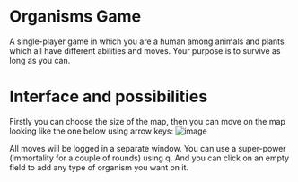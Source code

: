 # Organisms Game
A single-player game in which you are a human among animals and plants which all have different abilities and moves. Your purpose is to survive as long as you can.

# Interface and possibilities

Firstly you can choose the size of the map, then you can move on the map looking like the one below using arrow keys:
![image](https://user-images.githubusercontent.com/91846301/213160151-d240c232-57e3-4200-839b-fcf38373b499.png)

All moves will be logged in a separate window.
You can use a super-power (immortality for a couple of rounds) using q. And you can click on an empty field to add any type of organism you want on it.


